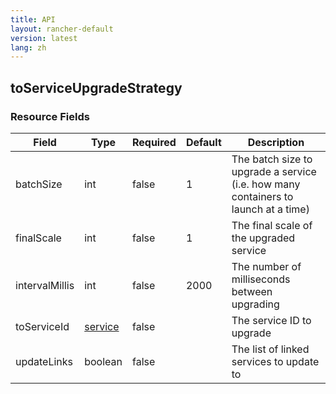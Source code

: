 ```yaml
---
title: API
layout: rancher-default
version: latest
lang: zh
---
```


## toServiceUpgradeStrategy





### Resource Fields

Field | Type | Required | Default | Description
---|---|---|---|---
batchSize | int | false | 1 | The batch size to upgrade a service (i.e. how many containers to launch at a time)
finalScale | int | false | 1 | The final scale of the upgraded service
intervalMillis | int | false | 2000 | The number of milliseconds between upgrading
toServiceId | [service]({{site.baseurl}}/rancher/{{page.version}}/{{page.lang}}/api/api-resources/service/) | false |  | The service ID to upgrade
updateLinks | boolean | false |  | The list of linked services to update to

